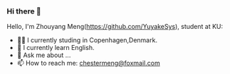 
### Hi there 👋

Hello, I'm Zhouyang Meng(https://github.com/YuyakeSys), student at KU:

- 👨‍💼 I currently studing in Copenhagen,Denmark.
- 🏴󠁧󠁢󠁥󠁮󠁧󠁿 I currently learn English.
- 💬 Ask me about ...
- 📫 How to reach me: chestermeng@foxmail.com


